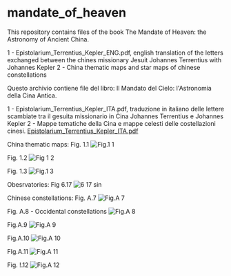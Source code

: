 # mandate_of_heaven
This repository contains files of the book The Mandate of  Heaven: the Astronomy of Ancient China.

1 - Epistolarium_Terrentius_Kepler_ENG.pdf, english translation of the letters exchanged between the chines missionary Jesuit Johannes Terrentius with Johannes Kepler
2 - China thematic maps and star maps of chinese constellations

Questo archivio contiene file del libro: Il Mandato del Cielo: l'Astronomia della Cina Antica.

1 - Epistolarium_Terrentius_Kepler_ITA.pdf, traduzione in italiano delle lettere scambiate tra il gesuita missionario in Cina Johannes Terrentius e Johannes Kepler
2 - Mappe tematiche della Cina e mappe celesti delle costellazioni cinesi.
[Epistolarium_Terrentius_Kepler_ITA.pdf](https://github.com/user-attachments/files/18380096/Epistolarium_Terrentius_Kepler_ITA.pdf)

China thematic maps: Fig. 1.1
![Fig.1 1](https://github.com/user-attachments/assets/ffc4381f-ffeb-458c-b55e-abc6ed2bd4cf)

Fig. 1.2
![Fig 1 2](https://github.com/user-attachments/assets/1b66a67b-5737-43ac-a83c-70fff5b09a4e)

Fig. 1.3
![Fig.1 3](https://github.com/user-attachments/assets/20817c9f-206e-48ee-8ee9-15b6aca1bbc8)

Obesrvatories: Fig 6.17
![6 17 sin](https://github.com/user-attachments/assets/65bb49e6-c14a-4bf0-8399-f076d767a2c8)

Chinese constellations: Fig. A.7
![Fig.A 7](https://github.com/user-attachments/assets/4217af67-a5db-4c9b-89c2-df8f72cf7126)

Fig. A.8 - Occidental constellations
![Fig.A 8](https://github.com/user-attachments/assets/f7ba0733-10b4-4667-b422-5c16ce947f1e)

Fig.A.9
![Fig.A 9](https://github.com/user-attachments/assets/eceaa73f-a2a3-40a2-b185-c1b95b143833)

Fig.A.10
![Fig.A 10](https://github.com/user-attachments/assets/99da8948-8450-46db-b44b-116b4f75f066)

FIg.A.11
![Fig.A 11](https://github.com/user-attachments/assets/4c59e9e4-4524-4481-ad83-139633c4af44)

Fig. !.12
![Fig.A 12](https://github.com/user-attachments/assets/38bd1688-0844-4415-8bb2-25ede63745d3)


